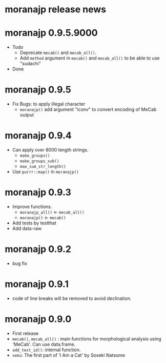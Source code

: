 # moranajp release news


# moranajp 0.9.5.9000

* Todo
    * Deprecate `mecab()` and `mecab_all()`.
    * Add `method` argument in `mecab()` and `mecab_all()` 
      to be able to use "sudachi"
* Done

# moranajp 0.9.5

* Fix Bugs: to apply illegal character
    * `moranajp()` add argument "iconv" to convert encoding of MeCab output

# moranajp 0.9.4

* Can apply over 8000 length strings.
    * `make_groups()`
    * `make_groups_sub()`
    * `max_sum_str_length()`
* Use `purrr::map()` in `moranajp()`

# moranajp 0.9.3

* Improve functions.
    * `moranajp_all()` <- `mecab_all()`
    * `moranajp()` <- `mecab()`
* Add tests by testthat
* Add data-raw

# moranajp 0.9.2

* bug fix

# moranajp 0.9.1

* code of line breaks will be removed to avoid declination. 

#  moranajp 0.9.0

* First release
* `mecab()`, `mecab_all()` : main functions for morphological analysis using 'MeCab'. Can use data.frame. 
* `add_text_id()`: internal function. 
* `neko`: The first part of 'I Am a Cat' by Soseki Natsume
